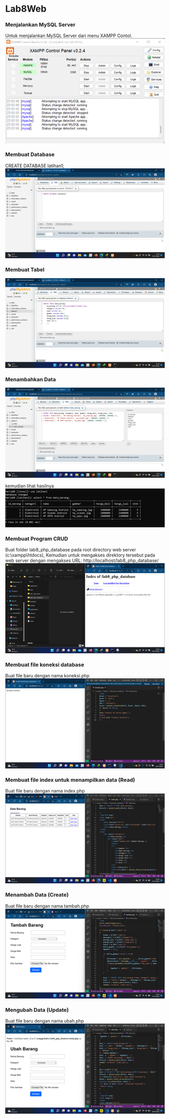 # Lab8Web

### Menjalankan MySQL Server
Untuk menjalankan MySQL Server dari menu XAMPP Contol.
![Gambar 1](ss/1.png)

### Membuat Database
CREATE DATABASE latihan1;
![Gambar 2](ss/2.png)

### Membuat Tabel
![Gambar 3](ss/3.png)

### Menambahkan Data
![Gambar 4](ss/4.png)

kemudian lihat hasilnya
![Gambar 5](ss/5.png)

### Membuat Program CRUD
Buat folder lab8_php_database pada root directory web server (c:\xampp\htdocs), Kemudian untuk mengakses direktory tersebut pada web server dengan mengakses URL: 
http://localhost/lab8_php_database/
![Gambar 6](ss/6.png)

### Membuat file koneksi database
Buat file baru dengan nama koneksi.php
![Gambar 7](ss/7.png)

### Membuat file index untuk menampilkan data (Read)
Buat file baru dengan nama index.php
![Gambar 8](ss/8.png)

### Menambah Data (Create)
Buat file baru dengan nama tambah.php
![Gambar 9](ss/9.png)

### Mengubah Data (Update)
Buat file baru dengan nama ubah.php
![Gambar 10](ss/10.png)
